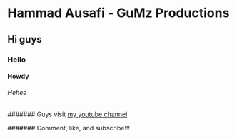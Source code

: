 # Hammad Ausafi - GuMz Productions

## Hi guys

### Hello

#### Howdy

###### Hehee

####### Guys visit [my youtube channel](https://www.youtube.com/channel/UCOMuCN-zoaEAmKq01gZRarA)

####### Comment, like, and subscribe!!!
